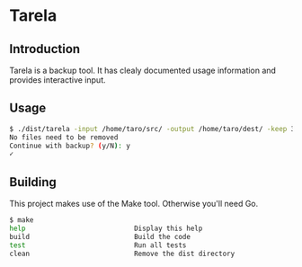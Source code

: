 # Tarela

## Introduction

Tarela is a backup tool. It has clealy documented usage information and provides interactive input. 

## Usage
```sh
$ ./dist/tarela -input /home/taro/src/ -output /home/taro/dest/ -keep 3
No files need to be removed
Continue with backup? (y/N): y
✓ 

```

## Building

This project makes use of the Make tool. Otherwise you'll need Go.

```sh
$ make
help                           Display this help
build                          Build the code
test                           Run all tests
clean                          Remove the dist directory
```